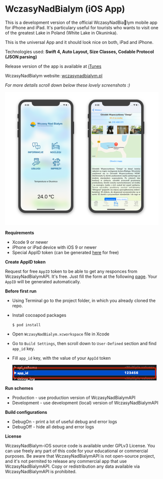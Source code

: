 # WczasyNadBialym (iOS App)

This is a development version of the official WczasyNadBialym mobile app for iPhone and iPad. It's particulary useful for tourists who wants to visit one of the greatest Lake in Poland (White Lake in Okuninka). 

This is the universal App and it should look nice on both, iPad and iPhone.

Technologies used: **Swift 4, Auto Layout, Size Classes, Codable Protocol (JSON parsing)**

Release version of the app is available at [iTunes](https://itunes.apple.com/us/app/wczasy-nad-bia%C5%82ym/id1466600270?l=pl)

WczasyNadBialym website: [wczasynadbialym.pl](http://wczasynadbialym.pl)

*For more details scroll down below these lovely screenshots :)*

![Accommodation](Docs/Images/accommodation.png)

**Requirements**

- Xcode 9 or newer
- iPhone or iPad device with iOS 9 or newer
- Special AppID token (can be generated [here](http://wczasynadbialym.pl/index/appid-request) for free)
	
**Create AppID token**

Request for free `AppID` token to be able to get any responces from WczasyNadBialymAPI. It's free. Just fill the form at the following [page](http://wczasynadbialym.pl/index/appid-request). Your `AppID` will be generated automatically.

**Before first run**

- Using Terminal go to the project folder, in which you already cloned the repo. 
- Install cocoapod packages

	```$ pod install```
	
- Open `WczasyNadBialym.xcworkspace` file in Xcode 
- Go to `Build Settings`, then scroll down to `User-Defined` section and find `app_id` key.

- Fill `app_id` key, with the value of your `AppId` token 

	![Accommodation](Docs/Images/appid_token.png)

**Run schemes**

* Production - use production version of WczasyNadBialymAPI
* Development - use development (local) version of WczasyNadBialymAPI

**Build configurations**

* DebugOn - print a lot of useful debug and error logs
* DebugOff - hide all debug and error logs

**License**

WczasyNadBialym-iOS source code is available under GPLv3 License. You can use freely any part of this code for your educational or commercial purposes. Be aware that WczasyNadBialymAPI is not open-source project, and it's not permited to release any commercial app that use WczasyNadBialymAPI. Copy or redistribution any data available via WczasyNadBialymAPI is prohibited.




